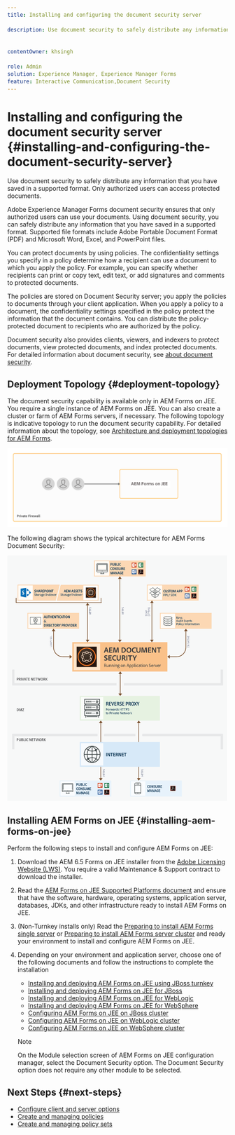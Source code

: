 ```yaml
---
title: Installing and configuring the document security server

description: Use document security to safely distribute any information that you have saved in a supported format. Only authorized users can access protected documents. 


contentOwner: khsingh

role: Admin
solution: Experience Manager, Experience Manager Forms
feature: Interactive Communication,Document Security
---
```

# Installing and configuring the document security server {#installing-and-configuring-the-document-security-server}

Use document security to safely distribute any information that you have saved in a supported format. Only authorized users can access protected documents. 

Adobe Experience Manager Forms document security ensures that only authorized users can use your documents. Using document security, you can safely distribute any information that you have saved in a supported format. Supported file formats include Adobe Portable Document Format (PDF) and Microsoft Word, Excel, and PowerPoint files.

You can protect documents by using policies. The confidentiality settings you specify in a policy determine how a recipient can use a document to which you apply the policy. For example, you can specify whether recipients can print or copy text, edit text, or add signatures and comments to protected documents.

The policies are stored on Document Security server; you apply the policies to documents through your client application. When you apply a policy to a document, the confidentiality settings specified in the policy protect the information that the document contains. You can distribute the policy-protected document to recipients who are authorized by the policy.

Document security also provides clients, viewers, and indexers to protect documents, view protected documents, and index protected documents. For detailed information about document security, see [about document security](/help/forms/using/admin-help/document-security.md).

## Deployment Topology  {#deployment-topology}

The document security capability is available only in AEM Forms on JEE. You require a single instance of AEM Forms on JEE. You can also create a cluster or farm of AEM Forms servers, if necessary. The following topology is indicative topology to run the document security capability. For detailed information about the topology, see [Architecture and deployment topologies for AEM Forms](aem-forms-architecture-deployment.md).

<!--fix above link-->

![Document security server topology](do-not-localize/document-security-server_topology.png)

The following diagram shows the typical architecture for AEM Forms Document Security:

![Document security typical environment](do-not-localize/document-security-typical-environment.png) 

## Installing AEM Forms on JEE {#installing-aem-forms-on-jee}

Perform the following steps to install and configure AEM Forms on JEE:

1. Download the AEM 6.5 Forms on JEE installer from the [Adobe Licensing Website (LWS)](https://licensing.adobe.com/). You require a valid Maintenance & Support contract to download the installer.
1. Read the [AEM Forms on JEE Supported Platforms document](/help/forms/using/aem-forms-jee-supported-platforms.md) and ensure that have the software, hardware, operating systems, application server, databases, JDKs, and other infrastructure ready to install AEM Forms on JEE.
1. (Non-Turnkey installs only) Read the [Preparing to install AEM Forms single server](https://www.adobe.com/go/learn_aemforms_prepareInstallsingle_64) or [Preparing to install AEM Forms server cluster](https://www.adobe.com/go/learn_aemforms_prepareInstallcluster_64) and ready your environment to install and configure AEM Forms on JEE.
1. Depending on your environment and application server, choose one of the following documents and follow the instructions to complete the installation

    * [Installing and deploying AEM Forms on JEE using JBoss turnkey](https://www.adobe.com/go/learn_aemforms_installTurnkey_64)
    * [Installing and deploying AEM Forms on JEE for JBoss](https://www.adobe.com/go/learn_aemforms_installJBoss_64)
    * [Installing and deploying AEM Forms on JEE for WebLogic](https://www.adobe.com/go/learn_aemforms_installWebLogic_64)
    * [Installing and deploying AEM Forms on JEE for WebSphere](https://www.adobe.com/go/learn_aemforms_installWebSphere_64)
    * [Configuring AEM Forms on JEE on JBoss cluster](https://www.adobe.com/go/learn_aemforms_clusterJBoss_64)
    * [Configuring AEM Forms on JEE on WebLogic cluster](https://www.adobe.com/go/learn_aemforms_clusterWebLogic_64)
    * [Configuring AEM Forms on JEE on WebSphere cluster](https://www.adobe.com/go/learn_aemforms_clusterWebSphere_64)

   >[!NOTE]
   >
   >On the Module selection screen of AEM Forms on JEE configuration manager, select the Document Security option. The Document Security option does not require any other module to be selected.

## Next Steps {#next-steps}

* [Configure client and server options](/help/forms/using/admin-help/configuring-client-server-options.md)
* [Create and managing policies](/help/forms/using/admin-help/creating-policies.md)
* [Create and managing policy sets](/help/forms/using/admin-help/creating-policy-sets.md)
